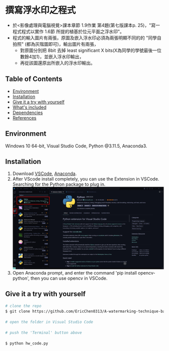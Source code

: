 # 撰寫浮水印之程式
* 於<影像處理與電腦視覺>課本章節 1.9作業 第4題(第七版課本p. 25)，"寫一程式程式以實作 1.6節 所提的植基於位元平面之浮水印"。
* 程式的輸入圖片有兩張，原圖及嵌入浮水印必須為兩張明顯不同的的 "同學自拍照" (都為灰階圖即可)，輸出圖片有兩張，
  * 對原圖分別把 8bit  去掉 least significant X bits(X為同學的學號最後一位數餘4加1)，並嵌入浮水印輸出，
  * 再從該圖還原出所嵌入的浮水印輸出。


## Table of Contents

- [Environment](#environment)
- [Installation](#installation)
- [Give it a try with yourself](#give-it-a-try-with-yourself)
- [What's included](#whats-included)
- [Dependencies](#dependencies)
- [References](#references)

## Environment

Windows 10 64-bit, Visual Studio Code, Python @3.11.5, Anaconda3.

## Installation

1. Download [VSCode](https://code.visualstudio.com/Download), [Anaconda](https://www.anaconda.com/download).
2. After VScode install completely, you can use the Extension in VSCode. Searching for the Python package to plug in. 
![python extension](https://github.com/EricChen0313/A-watermarking-technique-based-on-the-least-significant-bit/blob/main/HW1_A%20watermarking%20technique%20based%20on%20the%20least%20significant%20bit/ImageExampleFolder/python%20extension%20in%20VSCode.jpg)
3. Open Anaconda prompt, and enter the command 'pip install opencv-python', then you can use opencv in VSCode.

## Give it a try with yourself

```bash
# clone the repo
$ git clone https://github.com/EricChen0313/A-watermarking-technique-based-on-the-least-significant-bit.git

# open the folder in Visual Studio Code

# push the 'Terminal' button above

$ python hw_code.py
```
